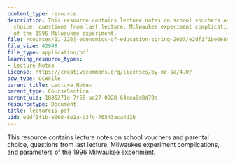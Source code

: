 ```yaml
---
content_type: resource
description: This resource contains lecture notes on school vouchers and parental
  choice, questions from last lecture, Milwaukee experiment complications, and parameters
  of the 1996 Milwaukee experiment.
file: /courses/11-126j-economics-of-education-spring-2007/e2df1f1be0688e1ab3fc76543aca4d2b_lecture15.pdf
file_size: 42948
file_type: application/pdf
learning_resource_types:
- Lecture Notes
license: https://creativecommons.org/licenses/by-nc-sa/4.0/
ocw_type: OCWFile
parent_title: Lecture Notes
parent_type: CourseSection
parent_uid: 1835271e-7f55-ae27-0928-64cea0d8d70a
resourcetype: Document
title: lecture15.pdf
uid: e2df1f1b-e068-8e1a-b3fc-76543aca4d2b
---
```

This resource contains lecture notes on school vouchers and parental choice, questions from last lecture, Milwaukee experiment complications, and parameters of the 1996 Milwaukee experiment.